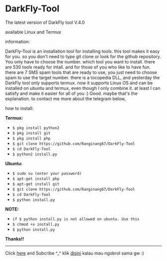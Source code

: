 # DarkFly-Tool
The latest version of DarkFly tool V.4.0

available Linux and Termux

information:

DarkFly-Tool is an installation tool for installing tools. this tool makes it easy for you. so you don't need to type git clone or look for the github repository. You only have to choose the number. which tool you want to install. there are 530 tools ready for intall. and for those of you who like to have fun. there are 7 SMS spam tools that are ready to use, you just need to choose spam to use the target number. there is a tocopedia DLL, and yesterday the DarkFly tool only supports termux. now it supports Linux OS and can be installed on ubuntu and termux, even though I only combine it. at least I can satisfy and make it easier for all of you :)
Good. maybe that's the explanation. to contact me more about the telegram below,

how to install:

**Termux:**

* `$ pkg install python2`
* `$ pkg install git`
* `$ pkg install php`
* `$ git clone https://github.com/Ranginang67/DarkFly-Tool`
* `$ cd DarkFly-Tool`
* `$ python2 install.py`

**Ubuntu:**

* `$ sudo su (enter your password)`
* `$ apt-get install php`
* `$ apt-get install git`
* `$ git clone https://github.com/Ranginang67/DarkFly-Tool`
* `$ cd DarkFly-Tool`
* `$ python install.py`

**NOTE:**

* `if $ python install.py is not allowed on ubuntu. Use this`
* `$ chmod +x install.py`
* `$ python install.py`
 
 **Thanks!!**
 
 <hr color=#000>

Click [here](https://www.youtube.com/channel/UCNMD5U02GFeWLqmrl_XSPGQ) and Subcribe ^_^
klik [disini](https://t.me/Msambari) kalau mau ngobrol sama gw :)

